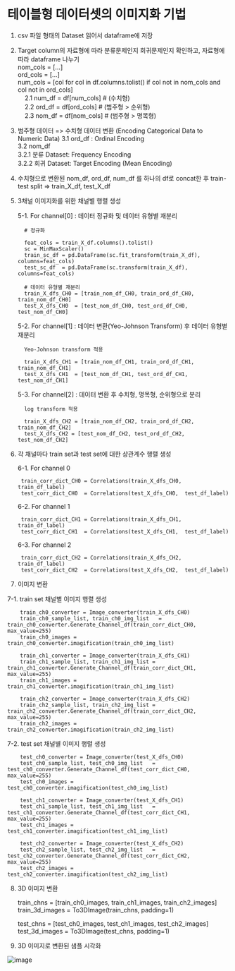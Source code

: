 # 테이블형 데이터셋의 이미지화 기법 
 
 
1. csv 파일 형태의 Dataset 읽어서 dataframe에 저장
   
2. Target column의 자료형에 따라 분류문제인지 회귀문제인지 확인하고, 자료형에 따라 dataframe 나누기<br>
    nom_cols = [...]<br>
    ord_cols = [...]<br>
    num_cols = [col for col in df.columns.tolist() if col not in nom_cols and col not in ord_cols]<br>
    2.1 num_df = df[num_cols] # (수치형)<br>
    2.2 ord_df = df[ord_cols] # (범주형 > 순위형)<br>
    2.3 nom_df = df[nom_cols] # (범주형 > 명목형)<br>
   
       
3. 범주형 데이터 => 수치형 데이터 변환 (Encoding Categorical Data to Numeric Data)
    3.1 ord_df  : Ordinal Encoding <br>
    3.2 nom_df  <br>
       3.2.1 분류 Dataset: Frequency Encoding<br>
       3.2.2 회귀 Dataset: Target Encoding (Mean Encoding)<br>
   
4. 수치형으로 변환된 nom_df, ord_df, num_df 를 하나의 df로 concat한 후 train-test split => train_X_df, test_X_df
   
5. 3채널 이미지화를 위한 채널별 행렬 생성 
   
   5-1. For channel[0] : 데이터 정규화 및 데이터 유형별 재분리
   
         # 정규화
   
         feat_cols = train_X_df.columns().tolist()
         sc = MinMaxScaler()
         train_sc_df = pd.DataFrame(sc.fit_transform(train_X_df), columns=feat_cols)
         test_sc_df  = pd.DataFrame(sc.transform(train_X_df), columns=feat_cols)
   
         # 데이터 유형별 재분리
         train_X_dfs_CH0 = [train_nom_df_CH0, train_ord_df_CH0, train_nom_df_CH0]     
         test_X_dfs_CH0  = [test_nom_df_CH0, test_ord_df_CH0, test_nom_df_CH0]     
   
   5-2. For channel[1] : 데이터 변환(Yeo-Johnson Transform) 후 데이터 유형별 재분리 
   
         Yeo-Johnson transform 적용
   
         train_X_dfs_CH1 = [train_nom_df_CH1, train_ord_df_CH1, train_nom_df_CH1]
         test_X_dfs_CH1  = [test_nom_df_CH1, test_ord_df_CH1, test_nom_df_CH1]     
      
     5-3. For channel[2] : 데이터 변환 후 수치형, 명목형, 순위형으로 분리
   
         log transform 적용

         train_X_dfs_CH2 = [train_nom_df_CH2, train_ord_df_CH2, train_nom_df_CH2]     
         test_X_dfs_CH2 = [test_nom_df_CH2, test_ord_df_CH2, test_nom_df_CH2]    

9. 각 채널마다 train set과 test set에 대한 상관계수 행렬 생성
    
   6-1. For channel 0
   
        train_corr_dict_CH0 = Correlations(train_X_dfs_CH0, train_df_label)
        test_corr_dict_CH0  = Correlations(test_X_dfs_CH0,  test_df_label)
  
   6-2. For channel 1
   
        train_corr_dict_CH1 = Correlations(train_X_dfs_CH1, train_df_label)
        test_corr_dict_CH1  = Correlations(test_X_dfs_CH1,  test_df_label)
  
   6-3. For channel 2
   
        train_corr_dict_CH2 = Correlations(train_X_dfs_CH2, train_df_label)
        test_corr_dict_CH2  = Correlations(test_X_dfs_CH2,  test_df_label)
   

11. 이미지 변환
    
  7-1. train set 채널별 이미지 행렬 생성
  
        train_ch0_converter = Image_converter(train_X_dfs_CH0)
        train_ch0_sample_list, train_ch0_img_list   = train_ch0_converter.Generate_Channel_df(train_corr_dict_CH0, max_value=255)
        train_ch0_images = train_ch0_converter.imagification(train_ch0_img_list)
        
        train_ch1_converter = Image_converter(train_X_dfs_CH1)
        train_ch1_sample_list, train_ch1_img_list = train_ch1_converter.Generate_Channel_df(train_corr_dict_CH1, max_value=255)
        train_ch1_images = train_ch1_converter.imagification(train_ch1_img_list)
        
        train_ch2_converter = Image_converter(train_X_dfs_CH2)
        train_ch2_sample_list, train_ch2_img_list = train_ch2_converter.Generate_Channel_df(train_corr_dict_CH2, max_value=255)
        train_ch2_images = train_ch2_converter.imagification(train_ch2_img_list)
    
  7-2. test set  채널별 이미지 행렬 생성
  
        test_ch0_converter = Image_converter(test_X_dfs_CH0)
        test_ch0_sample_list, test_ch0_img_list   = test_ch0_converter.Generate_Channel_df(test_corr_dict_CH0, max_value=255)
        test_ch0_images = test_ch0_converter.imagification(test_ch0_img_list)
        
        test_ch1_converter = Image_converter(test_X_dfs_CH1)
        test_ch1_sample_list, test_ch1_img_list   = test_ch1_converter.Generate_Channel_df(test_corr_dict_CH1, max_value=255)
        test_ch1_images = test_ch1_converter.imagification(test_ch1_img_list)
        
        test_ch2_converter = Image_converter(test_X_dfs_CH2)
        test_ch2_sample_list, test_ch2_img_list   = test_ch2_converter.Generate_Channel_df(test_corr_dict_CH2, max_value=255)
        test_ch2_images = test_ch2_converter.imagification(test_ch2_img_list)

8. 3D 이미지 변환
   
    train_chns = [train_ch0_images, train_ch1_images, train_ch2_images]
    train_3d_images = To3DImage(train_chns, padding=1)
     
    test_chns = [test_ch0_images, test_ch1_images, test_ch2_images]
    test_3d_images =  To3DImage(test_chns, padding=1) 
  
10. 3D 이미지로 변환된 샘플 시각화
    
  ![image](https://github.com/iispace/Python/assets/24539773/d3ffb32c-5bce-4e8f-9760-a5849a366da0)

 



</pre>
